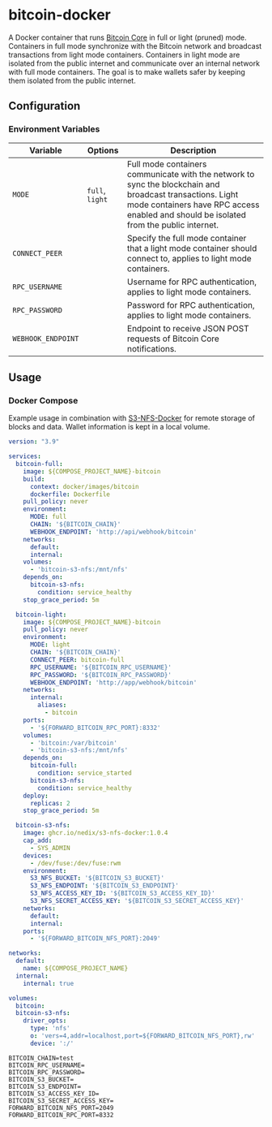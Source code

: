 # bitcoin-docker

A Docker container that runs [Bitcoin Core] in full or light (pruned) mode.
Containers in full mode synchronize with the Bitcoin network and broadcast transactions from light mode containers.
Containers in light mode are isolated from the public internet and communicate over an internal network with full mode
  containers.
The goal is to make wallets safer by keeping them isolated from the public internet.

## Configuration

### Environment Variables

| Variable           | Options         | Description                                                                                                                                                                                         |
|--------------------|-----------------|-----------------------------------------------------------------------------------------------------------------------------------------------------------------------------------------------------|
| `MODE`             | `full`, `light` | Full mode containers communicate with the network to sync the blockchain and broadcast transactions. Light mode containers have RPC access enabled and should be isolated from the public internet. |
| `CONNECT_PEER`     |                 | Specify the full mode container that a light mode container should connect to, applies to light mode containers.                                                                                    |
| `RPC_USERNAME`     |                 | Username for RPC authentication, applies to light mode containers.                                                                                                                                  |
| `RPC_PASSWORD`     |                 | Password for RPC authentication, applies to light mode containers.                                                                                                                                  |
| `WEBHOOK_ENDPOINT` |                 | Endpoint to receive JSON POST requests of Bitcoin Core notifications.                                                                                                                               |

## Usage

### Docker Compose

Example usage in combination with [S3-NFS-Docker] for remote storage of blocks and data. Wallet information is kept in a
  local volume.

```yaml
version: "3.9"

services:
  bitcoin-full:
    image: ${COMPOSE_PROJECT_NAME}-bitcoin
    build:
      context: docker/images/bitcoin
      dockerfile: Dockerfile
    pull_policy: never
    environment:
      MODE: full
      CHAIN: '${BITCOIN_CHAIN}'
      WEBHOOK_ENDPOINT: 'http://api/webhook/bitcoin'
    networks:
      default:
      internal:
    volumes:
      - 'bitcoin-s3-nfs:/mnt/nfs'
    depends_on:
      bitcoin-s3-nfs:
        condition: service_healthy
    stop_grace_period: 5m

  bitcoin-light:
    image: ${COMPOSE_PROJECT_NAME}-bitcoin
    pull_policy: never
    environment:
      MODE: light
      CHAIN: '${BITCOIN_CHAIN}'
      CONNECT_PEER: bitcoin-full
      RPC_USERNAME: '${BITCOIN_RPC_USERNAME}'
      RPC_PASSWORD: '${BITCOIN_RPC_PASSWORD}'
      WEBHOOK_ENDPOINT: 'http://app/webhook/bitcoin'
    networks:
      internal:
        aliases:
          - bitcoin
    ports:
      - '${FORWARD_BITCOIN_RPC_PORT}:8332'
    volumes:
      - 'bitcoin:/var/bitcoin'
      - 'bitcoin-s3-nfs:/mnt/nfs'
    depends_on:
      bitcoin-full:
        condition: service_started
      bitcoin-s3-nfs:
        condition: service_healthy
    deploy:
      replicas: 2
    stop_grace_period: 5m

  bitcoin-s3-nfs:
    image: ghcr.io/nedix/s3-nfs-docker:1.0.4
    cap_add:
      - SYS_ADMIN
    devices:
      - /dev/fuse:/dev/fuse:rwm
    environment:
      S3_NFS_BUCKET: '${BITCOIN_S3_BUCKET}'
      S3_NFS_ENDPOINT: '${BITCOIN_S3_ENDPOINT}'
      S3_NFS_ACCESS_KEY_ID: '${BITCOIN_S3_ACCESS_KEY_ID}'
      S3_NFS_SECRET_ACCESS_KEY: '${BITCOIN_S3_SECRET_ACCESS_KEY}'
    networks:
      default:
      internal:
    ports:
      - '${FORWARD_BITCOIN_NFS_PORT}:2049'

networks:
  default:
    name: ${COMPOSE_PROJECT_NAME}
  internal:
    internal: true

volumes:
  bitcoin:
  bitcoin-s3-nfs:
    driver_opts:
      type: 'nfs'
      o: 'vers=4,addr=localhost,port=${FORWARD_BITCOIN_NFS_PORT},rw'
      device: ':/'
```

```dotenv
BITCOIN_CHAIN=test
BITCOIN_RPC_USERNAME=
BITCOIN_RPC_PASSWORD=
BITCOIN_S3_BUCKET=
BITCOIN_S3_ENDPOINT=
BITCOIN_S3_ACCESS_KEY_ID=
BITCOIN_S3_SECRET_ACCESS_KEY=
FORWARD_BITCOIN_NFS_PORT=2049
FORWARD_BITCOIN_RPC_PORT=8332
```

[Bitcoin Core]: https://github.com/bitcoin/bitcoin
[S3-NFS-Docker]: https://github.com/nedix/s3-nfs-docker
